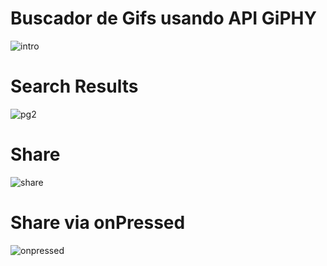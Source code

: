 # Buscador de Gifs usando API GiPHY


![intro](https://user-images.githubusercontent.com/39272194/52084711-d2451200-2589-11e9-8b4b-30b9f366f251.gif)

# Search Results

![pg2](https://user-images.githubusercontent.com/39272194/52085071-a8d8b600-258a-11e9-9681-1b78b144e339.gif)

# Share

![share](https://user-images.githubusercontent.com/39272194/52085282-3a482800-258b-11e9-82e6-6f3c2342eea8.gif)

# Share via onPressed

![onpressed](https://user-images.githubusercontent.com/39272194/52085773-7760ea00-258c-11e9-8cfc-f95a458becae.gif)


